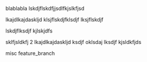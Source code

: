 blablabla
lskdjflskdfjjsdlfkjslkfjsd

lkajdlkajdaskljd
klsjflskdjfklsdjf
lksjflskdjf

lskdjflksdjf
kjlskjdfs

sklfjsldkfj
2
lkajdlkajdaskljd
ksdjf
oklsdaj
lksdjf
kjsldkfjds

misc
feature_branch
